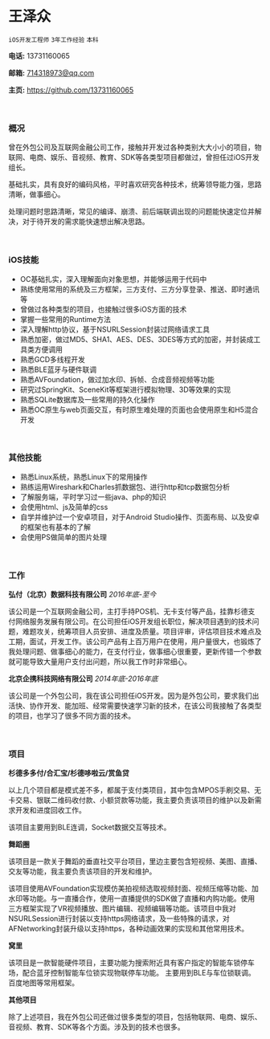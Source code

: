 # 王泽众
`iOS开发工程师` `3年工作经验` `本科`

**电话:** 13731160065

**邮箱:** 714318973@qq.com

**主页:** https://github.com/13731160065

<br/>

### 概况

曾在外包公司及互联网金融公司工作，接触并开发过各种类别大大小小的项目，物联网、电商、娱乐、音视频、教育、SDK等各类型项目都做过，曾担任过iOS开发组长。

基础扎实，具有良好的编码风格，平时喜欢研究各种技术，统筹领导能力强，思路清晰，做事细心。

处理问题时思路清晰，常见的编译、崩溃、前后端联调出现的问题能快速定位并解决，对于待开发的需求能快速想出解决思路。

<br/>

### iOS技能

* OC基础扎实，深入理解面向对象思想，并能够运用于代码中
* 熟练使用常用的系统及三方框架，三方支付、三方分享登录、推送、即时通讯等
* 曾做过各种类型的项目，也接触过很多iOS方面的技术
* 掌握一些常用的Runtime方法
* 深入理解http协议，基于NSURLSession封装过网络请求工具
* 熟悉加密，做过MD5、SHA1、AES、DES、3DES等方式的加密，并封装成工具类方便调用
* 熟悉GCD多线程开发
* 熟悉BLE蓝牙与硬件联调
* 熟悉AVFoundation，做过加水印、拆帧、合成音频视频等功能
* 研究过SpringKit、SceneKit等框架进行模拟物理、3D等效果的实现
* 熟悉SQLite数据库及一些常用的持久化操作
* 熟悉OC原生与web页面交互，有时原生难处理的页面也会使用原生和H5混合开发

<br/>


### 其他技能

* 熟悉Linux系统，熟悉Linux下的常用操作
* 熟练运用Wireshark和Charles抓数据包、进行http和tcp数据包分析
* 了解服务端，平时学习过一些java、php的知识
* 会使用html、js及简单的css
* 自学并维护过一个安卓项目，对于Android Studio操作、页面布局、以及安卓的框架也有基本的了解
* 会使用PS做简单的图片处理

<br/>


### 工作

**弘付（北京）数据科技有限公司** *2016年底-至今*

该公司是一个互联网金融公司，主打手持POS机、无卡支付等产品，挂靠杉德支付网络服务发展有限公司。在公司担任iOS开发组长职位，解决项目遇到的技术问题，难题攻关，统筹项目人员安排、进度及质量。项目评审，评估项目技术难点及工期，面试，开发工作。该公司产品有上百万用户在使用，用户量很大，也锻炼了我处理问题、做事细心的能力，在支付行业，做事细心很重要，更新传错一个参数就可能导致大量用户支付出问题，所以我工作时非常细心。

**北京企携科技网络有限公司** *2014年底-2016年底*

该公司是一个外包公司，我在该公司担任iOS开发。因为是外包公司，要求我们出活快、协作开发、能加班、经常需要快速学习新的技术，在该公司我接触了各类型的项目，也学习了很多不同方面的技术。

<br/>

### 项目

**杉德多多付/合汇宝/杉德哆啦云/赏鱼贷**

以上几个项目都是模式差不多，都属于支付类项目，其中包含MPOS手刷交易、无卡交易、银联二维码收付款、小额贷款等功能，我主要负责该项目的维护以及新需求开发和进度回收工作。

该项目主要用到BLE连调，Socket数据交互等技术。

**舞蹈圈**

该项目是一款关于舞蹈的垂直社交平台项目，里边主要包含短视频、美图、直播、交友等功能，我主要负责该项目的开发和维护。

该项目使用AVFoundation实现模仿美拍视频选取视频封面、视频压缩等功能、加水印等功能。与一直播合作，使用一直播提供的SDK做了直播和内购功能。使用三方框架实现了VR视频播放、图片编辑、视频编辑等功能。该项目中我对NSURLSession进行封装以支持https网络请求，及一些特殊的请求，对AFNetworking封装升级以支持https，各种动画效果的实现和其他常用技术。

**窝里**

该项目是一款智能硬件项目，主要功能为搜索附近具有客户指定的智能车锁停车场，配合蓝牙控制智能车位锁实现物联停车功能。
主要用到BLE与车位锁联调。百度地图等常用框架。

**其他项目**

除了上述项目，我在外包公司还做过很多类型的项目，包括物联网、电商、娱乐、音视频、教育、SDK等各个方面。涉及到的技术也很多。
